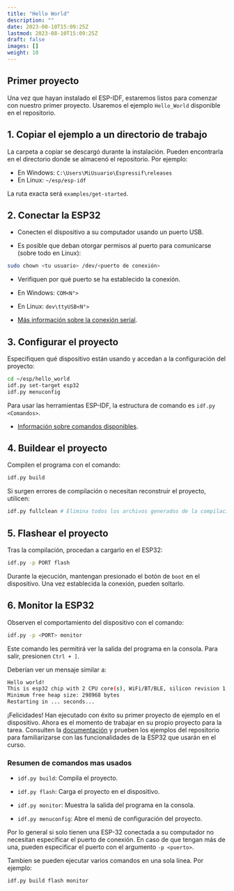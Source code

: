 ```yaml
---
title: "Hello World"
description: ""
date: 2023-08-10T15:09:25Z
lastmod: 2023-08-10T15:09:25Z
draft: false
images: []
weight: 10
---
```


## Primer proyecto

Una vez que hayan instalado el ESP-IDF, estaremos listos para comenzar con nuestro primer proyecto. Usaremos el ejemplo `Hello_World` disponible en el repositorio.

## 1. Copiar el ejemplo a un directorio de trabajo

La carpeta a copiar se descargó durante la instalación. Pueden encontrarla en el directorio donde se almacenó el repositorio. Por ejemplo:

- En Windows: `C:\Users\MiUsuario\Espressif\releases`
- En Linux: `~/esp/esp-idf`

La ruta exacta será `examples/get-started`.

## 2. Conectar la ESP32

- Conecten el dispositivo a su computador usando un puerto USB.

- Es posible que deban otorgar permisos al puerto para comunicarse (sobre todo en Linux):

```bash
sudo chown <tu usuario> /dev/<puerto de conexión>
```

- Verifiquen por qué puerto se ha establecido la conexión.

- En Windows: `COM<N°>`

- En Linux: `dev\ttyUSB<N°>`

- [Más información sobre la conexión serial](https://docs.espressif.com/projects/esp-idf/en/latest/esp32/get-started/establish-serial-connection.html).

## 3. Configurar el proyecto

Especifiquen qué dispositivo están usando y accedan a la configuración del proyecto:

```bash
cd ~/esp/hello_world
idf.py set-target esp32
idf.py menuconfig
```

Para usar las herramientas ESP-IDF, la estructura de comando es `idf.py <Comandos>`.

- [Información sobre comandos disponibles](https://docs.espressif.com/projects/esp-idf/en/latest/esp32/api-guides/tools/idf-py.html).

## 4. Buildear el proyecto

Compilen el programa con el comando:

```bash
idf.py build
```

Si surgen errores de compilación o necesitan reconstruir el proyecto, utilicen:

```bash
idf.py fullclean # Elimina todos los archivos generados de la compilación
```

## 5. Flashear el proyecto

Tras la compilación, procedan a cargarlo en el ESP32:

```bash
idf.py -p PORT flash
```

Durante la ejecución, mantengan presionado el botón de `boot` en el dispositivo. Una vez establecida la conexión, pueden soltarlo.

## 6. Monitor la ESP32

Observen el comportamiento del dispositivo con el comando:

```bash
idf.py -p <PORT> monitor
```

Este comando les permitirá ver la salida del programa en la consola. Para salir, presionen `Ctrl + ]`.

Deberían ver un mensaje similar a:

```bash
Hello world!
This is esp32 chip with 2 CPU core(s), WiFi/BT/BLE, silicon revision 1, 2 MB external flash
Minimum free heap size: 298968 bytes
Restarting in ... seconds...
```

¡Felicidades! Han ejecutado con éxito su primer proyecto de ejemplo en el dispositivo. Ahora es el momento de trabajar en su propio proyecto para la tarea. Consulten la [documentación](https://docs.espressif.com/projects/esp-idf/en/latest/esp32/index.html) y prueben los ejemplos del repositorio para familiarizarse con las funcionalidades de la ESP32 que usarán en el curso.

### Resumen de comandos mas usados

- `idf.py build`: Compila el proyecto.

- `idf.py flash`: Carga el proyecto en el dispositivo.

- `idf.py monitor`: Muestra la salida del programa en la consola.

- `idf.py menuconfig`: Abre el menú de configuración del proyecto.

Por lo general si solo tienen una ESP-32 conectada a su computador no necesitan especificar el puerto de conexión. En caso de que tengan más de una, pueden especificar el puerto con el argumento `-p <puerto>`.

Tambien se pueden ejecutar varios comandos en una sola linea. Por ejemplo:

```bash
idf.py build flash monitor
```
